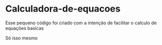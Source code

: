 # Calculadora-de-equacoes

Esse pequeno código foi criado com a intenção de facilitar o calculo de equações basicas

Só isso mesmo
